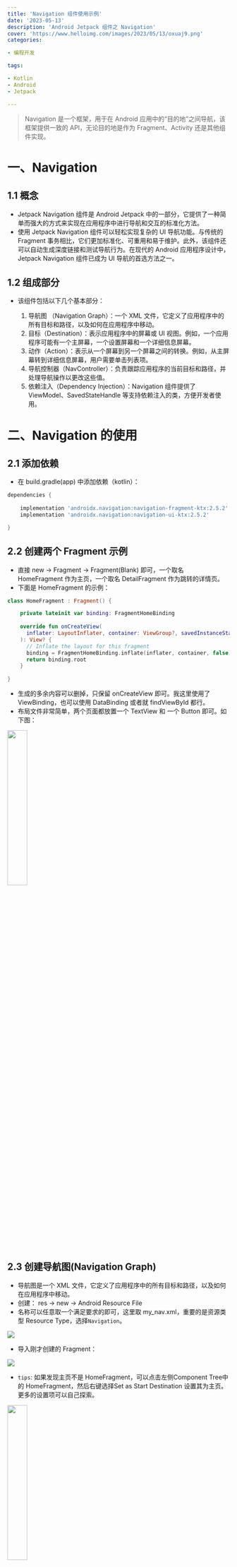 ```yaml
---
title: 'Navigation 组件使用示例'
date: '2023-05-13'
description: 'Android Jetpack 组件之 Navigation'
cover: 'https://www.helloimg.com/images/2023/05/13/oxuaj9.png'
categories:

- 编程开发

tags:

- Kotlin
- Android
- Jetpack

---
```


> Navigation 是一个框架，用于在 Android 应用中的“目的地”之间导航，该框架提供一致的 API，无论目的地是作为 Fragment、Activity 还是其他组件实现。

# 一、Navigation  

## 1.1 概念

- Jetpack Navigation 组件是 Android Jetpack 中的一部分，它提供了一种简单而强大的方式来实现在应用程序中进行导航和交互的标准化方法。
- 使用 Jetpack Navigation 组件可以轻松实现复杂的 UI 导航功能。与传统的 Fragment 事务相比，它们更加标准化、可重用和易于维护。此外，该组件还可以自动生成深度链接和测试导航行为。在现代的 Android 应用程序设计中，Jetpack Navigation 组件已成为 UI 导航的首选方法之一。

## 1.2 组成部分

- 该组件包括以下几个基本部分：

  1. 导航图 （Navigation Graph）：一个 XML 文件，它定义了应用程序中的所有目标和路径，以及如何在应用程序中移动。
  2. 目标（Destination）：表示应用程序中的屏幕或 UI 视图。例如，一个应用程序可能有一个主屏幕，一个设置屏幕和一个详细信息屏幕。
  3. 动作（Action）：表示从一个屏幕到另一个屏幕之间的转换。例如，从主屏幕转到详细信息屏幕，用户需要单击列表项。
  4. 导航控制器（NavController）：负责跟踪应用程序的当前目标和路径，并处理导航操作以更改这些值。
  5. 依赖注入（Dependency Injection）：Navigation 组件提供了 ViewModel、SavedStateHandle 等支持依赖注入的类，方便开发者使用。

# 二、Navigation 的使用

## 2.1 添加依赖
- 在 build.gradle(app) 中添加依赖（kotlin）：
```groovy
dependencies {
  
    implementation 'androidx.navigation:navigation-fragment-ktx:2.5.2'
    implementation 'androidx.navigation:navigation-ui-ktx:2.5.2'

}
```

## 2.2 创建两个 Fragment 示例
- 直接 new -> Fragment -> Fragment(Blank) 即可，一个取名 HomeFragment 作为主页，一个取名 DetailFragment 作为跳转的详情页。
- 下面是 HomeFragment 的示例：
```kotlin
class HomeFragment : Fragment() {

    private lateinit var binding: FragmentHomeBinding
  
    override fun onCreateView(
      inflater: LayoutInflater, container: ViewGroup?, savedInstanceState: Bundle?
    ): View? {
      // Inflate the layout for this fragment
      binding = FragmentHomeBinding.inflate(inflater, container, false)
      return binding.root
    }
  
}
```
- 生成的多余内容可以删掉，只保留 onCreateView 即可。我这里使用了 ViewBinding，也可以使用 DataBinding 或者就 findViewById 都行。
- 布局文件非常简单，两个页面都放置一个 TextView 和 一个 Button 即可。如下图：

<img src="https://www.helloimg.com/images/2023/05/13/oxur3M.png" width="30%">

## 2.3 创建导航图(Navigation Graph)

- 导航图是一个 XML 文件，它定义了应用程序中的所有目标和路径，以及如何在应用程序中移动。
- 创建： res -> new -> Android Resource File
- 名称可以任意取一个满足要求的即可，这里取 my_nav.xml，重要的是资源类型 Resource Type，选择`Navigation`。

<img src="https://www.helloimg.com/images/2023/05/13/oxuVMP.png">

- 导入刚才创建的 Fragment：

<img src="https://www.helloimg.com/images/2023/05/13/oxy3p1.png">

- `tips`: 如果发现主页不是 HomeFragment，可以点击左侧Component Tree中的 HomeFragment，然后右键选择Set as Start Destination 设置其为主页。更多的设置项可以自己探索。

<img src="https://www.helloimg.com/images/2023/05/13/oE5kD6.png" width="30%">

## 2.4 建立导航图与 NavHostFragment 的关联

- 在我们的宿主 Activity 的布局页面中，插入一个 NavHostFragment 布局控件：
- 在弹出框中选择我们刚才创建好的Navigation Graph，即 my_nav.xml，并将其命名为 fragment (可使用默认名称)，完成后效果如下：

<img src="https://www.helloimg.com/images/2023/05/13/oE5RtE.jpg">

## 2.5 使用 NavController 完成跳转

- 在 HomeFragment 中，重写 onViewCreated() 方法，我们在里面进行按钮点击事件的监听。
- onViewCreated() 是 Fragment 的生命周期方法之一，用于在 Fragment 的视图层次结构被创建后执行自定义逻辑。在该方法中，您可以访问 Fragment 的根视图和子视图，并执行任何与视图相关的操作，例如初始化 UI 元素、设置监听器、加载数据等等。
```kotlin
class HomeFragment : Fragment() {

  //复写 onViewCreated() 方法
    override fun onViewCreated(view: View, savedInstanceState: Bundle?) {
        super.onViewCreated(view, savedInstanceState)
        //设置按钮监听
        binding.todetail.setOnClickListener {
              //通过传入 it 参数 (即按钮的 View 对象) 获取与当前 Fragment 关联的 NavController。
              val controller = Navigation.findNavController(it)
              //调用 NavController 的 navigate() 方法将应用程序从 HomeFragment 导航到 DetailFragment。
              controller.navigate(R.id.action_homeFragment_to_detailFragment)
        }
        
    }
}
```
- 重点是这两行代码：
```kotlin
    val controller = Navigation.findNavController(it)
    controller.navigate(R.id.action_homeFragment_to_detailFragment)
```
- 首先是第一行，用以获取与当前 Fragment 关联的 NavController。
- `NavController` 是 Navigation 组件的核心部分，负责管理应用程序的导航。每个 Destination（目标）都有一个相关的 NavGraph（导航图），NavController 将根据用户操作将应用程序从一个 Destination 导航到另一个 Destination。
- 第二行代码即调用 NavController 的 navigate() 方法，将应用程序从 HomeFragment 导航到 DetailFragment。
- `R.id.action_homeFragment_to_detailFragment`是自动（刚才拖动视图右侧圆点绑定跳转动作时）生成的，意为从 HomeFragment 到 DetailFragment 的动作。

- 在 DetailFragment 中进行同样的操作即可，这里不再给出代码。

## 2.6 将导航过程与应用程序的 ActionBar 集成起来。

- 现在已经可以通过点击按钮实现 Fragment 跳转了，现在需要实现 ActionBar 栏的点击返回箭头实现返回主页的功能。

<img src="https://www.helloimg.com/images/2023/05/13/oxygB1.jpg" width="30%">

- 在 Activity 中添加以下代码：
```kotlin
class NavigationActivity : AppCompatActivity() {

    private lateinit var binding: ActivityNavigationBinding

    override fun onCreate(savedInstanceState: Bundle?) {
        super.onCreate(savedInstanceState)
        binding = ActivityNavigationBinding.inflate(layoutInflater)
        setContentView(binding.root)
      
        // 首先通过 supportFragmentManager 获取 Fragment 的管理器，并使用 R.id.fragment 找到当前活动的 Fragment。
        // 然后，我们调用 Fragment 的 findNavController() 方法获取与之关联的 NavController
        val navController = supportFragmentManager.findFragmentById(R.id.fragment)?.findNavController()
      
        if (navController != null) {
            //使用 NavigationUI 类的 setupActionBarWithNavController() 方法将指定 Activity 的 ActionBar 与 NavController 关联起来
            NavigationUI.setupActionBarWithNavController(this, navController)
        }
      
    }
    //重新获取与 Activity 中当前 Fragment 关联的 NavController，然后调用 navigateUp() 方法以返回上一个 Fragment。
    override fun onSupportNavigateUp(): Boolean {
        val controller = Navigation.findNavController(this, R.id.fragment)
        return controller.navigateUp()
    }
}
```
- 实现的效果：

<img src="https://www.helloimg.com/images/2023/05/13/oxyDKc.gif"  width="30%">

- 目前为止，就实现了两个 Fragment 之间的随意切换，再也不用频繁的进行 Fragment 事务的处理了！
- 使用 Navigation 这种方式，使得添加 Fragment 非常简单，还可以自由的传递数据、设置跳转动画效果等等。

# 三、总结

- 在大型项目中，如果没有一个良好的导航体系，那么我们很容易陷入混乱，无法有效地管理 Fragment。而使用 Navigation 组件，我们可以轻松实现 Fragment 的模块化和复用，减少重复代码的编写，提高代码的可维护性和扩展性。
- 可能只有两个 Fragment 还体现不出 Navigation 强大之处，但是能想象得出，在 Fragment 增多时，这种可视化的操作会使代码更加简洁易懂，让我们的逻辑也更为清晰。
- 当然，本文只是简单介绍了 Navigation 的使用，Navigation 还有更多的功能等待我们进一步的探索！